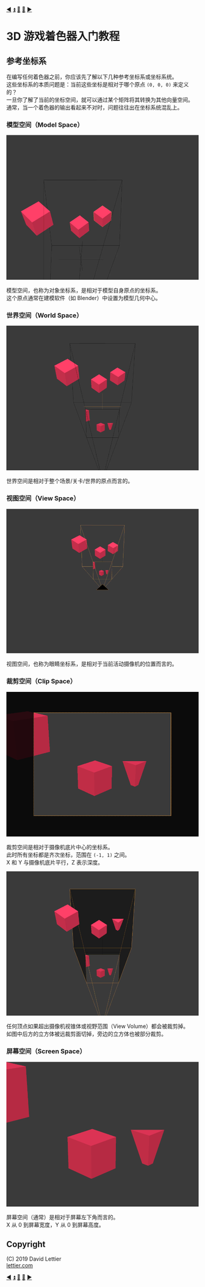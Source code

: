 [:arrow_backward:](running-the-demo.md)
[:arrow_double_up:](../README.md)
[:arrow_up_small:](#)
[:arrow_down_small:](#copyright)
[:arrow_forward:](glsl.md)
# 3D 游戏着色器入门教程

## 参考坐标系

在编写任何着色器之前，你应该先了解以下几种参考坐标系或坐标系统。  
这些坐标系的本质问题是：当前这些坐标是相对于哪个原点 `(0, 0, 0)` 来定义的？  
一旦你了解了当前的坐标空间，就可以通过某个矩阵将其转换为其他向量空间。  
通常，当一个着色器的输出看起来不对时，问题往往出在坐标系统混乱上。

### 模型空间（Model Space）

<p align="center">
<img src="../resources/images/8xptajU.gif" alt="模型空间" title="模型空间">
</p>

模型空间，也称为对象坐标系，是相对于模型自身原点的坐标系。  
这个原点通常在建模软件（如 Blender）中设置为模型几何中心。

### 世界空间（World Space）

<p align="center">
<img src="../resources/images/fHl4ohX.gif" alt="世界空间" title="世界空间">
</p>

世界空间是相对于整个场景/关卡/世界的原点而言的。

### 视图空间（View Space）

<p align="center">
<img src="../resources/images/3b4SGGH.gif" alt="视图空间" title="视图空间">
</p>

视图空间，也称为眼睛坐标系，是相对于当前活动摄像机的位置而言的。

### 裁剪空间（Clip Space）

<p align="center">
<img src="../resources/images/iSEWS9Y.png" alt="裁剪空间" title="裁剪空间">
</p>

裁剪空间是相对于摄像机底片中心的坐标系。  
此时所有坐标都是齐次坐标，范围在 `(-1, 1)` 之间。  
X 和 Y 与摄像机底片平行，Z 表示深度。

<p align="center">
<img src="../resources/images/MhgmOLv.gif" alt="视锥体" title="视锥体">
</p>

任何顶点如果超出摄像机视锥体或视野范围（View Volume）都会被裁剪掉。  
如图中后方的立方体被远裁剪面切掉，旁边的立方体也被部分裁剪。

### 屏幕空间（Screen Space）

<p align="center">
<img src="../resources/images/bHHrjOl.png" alt="屏幕空间" title="屏幕空间">
</p>

屏幕空间（通常）是相对于屏幕左下角而言的。  
X 从 0 到屏幕宽度，Y 从 0 到屏幕高度。

## Copyright

(C) 2019 David Lettier
<br>
[lettier.com](https://www.lettier.com)

[:arrow_backward:](running-the-demo.md)
[:arrow_double_up:](../README.md)
[:arrow_up_small:](#)
[:arrow_down_small:](#copyright)
[:arrow_forward:](glsl.md)
